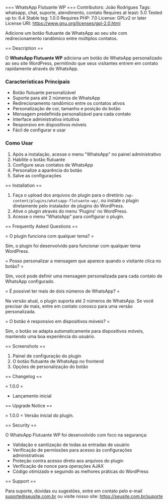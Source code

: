 === WhatsApp Flutuante WP ===
Contributors: João Rodrigues
Tags: whatsapp, chat, suporte, atendimento, contato
Requires at least: 5.0
Tested up to: 6.4
Stable tag: 1.0.0
Requires PHP: 7.0
License: GPLv2 or later
License URI: https://www.gnu.org/licenses/gpl-2.0.html

Adicione um botão flutuante de WhatsApp ao seu site com redirecionamento randômico entre múltiplos contatos.

== Description ==

O **WhatsApp Flutuante WP** adiciona um botão de WhatsApp personalizado ao seu site WordPress, permitindo que seus visitantes entrem em contato rapidamente através do WhatsApp.

### Características Principais

* Botão flutuante personalizável
* Suporte para até 2 números de WhatsApp
* Redirecionamento randômico entre os contatos ativos
* Personalização de cor, tamanho e posição do botão
* Mensagem predefinida personalizável para cada contato
* Interface administrativa intuitiva
* Responsivo em dispositivos móveis
* Fácil de configurar e usar

### Como Usar

1. Após a instalação, acesse o menu "WhatsApp" no painel administrativo
2. Habilite o botão flutuante
3. Configure seus contatos de WhatsApp
4. Personalize a aparência do botão
5. Salve as configurações

== Installation ==

1. Faça o upload dos arquivos do plugin para o diretório `/wp-content/plugins/whatsapp-flutuante-wp/`, ou instale o plugin diretamente pelo instalador de plugins do WordPress.
2. Ative o plugin através do menu 'Plugins' no WordPress.
3. Acesse o menu "WhatsApp" para configurar o plugin.

== Frequently Asked Questions ==

= O plugin funciona com qualquer tema? =

Sim, o plugin foi desenvolvido para funcionar com qualquer tema WordPress.

= Posso personalizar a mensagem que aparece quando o visitante clica no botão? =

Sim, você pode definir uma mensagem personalizada para cada contato de WhatsApp configurado.

= É possível ter mais de dois números de WhatsApp? =

Na versão atual, o plugin suporta até 2 números de WhatsApp. Se você precisar de mais, entre em contato conosco para uma versão personalizada.

= O botão é responsivo em dispositivos móveis? =

Sim, o botão se adapta automaticamente para dispositivos móveis, mantendo uma boa experiência do usuário.

== Screenshots ==

1. Painel de configuração do plugin
2. O botão flutuante de WhatsApp no frontend
3. Opções de personalização do botão

== Changelog ==

= 1.0.0 =
* Lançamento inicial

== Upgrade Notice ==

= 1.0.0 =
Versão inicial do plugin.

== Security ==

O WhatsApp Flutuante WP foi desenvolvido com foco na segurança:

* Validação e sanitização de todas as entradas de usuário
* Verificação de permissões para acesso às configurações administrativas
* Proteção contra acesso direto aos arquivos do plugin
* Verificação de nonce para operações AJAX
* Código otimizado e seguindo as melhores práticas do WordPress

== Support ==

Para suporte, dúvidas ou sugestões, entre em contato pelo e-mail suporte@seusite.com.br ou visite nosso site: https://seusite.com.br/suporte
